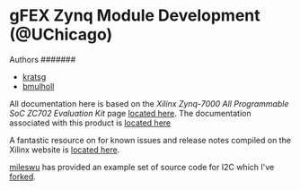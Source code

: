 gFEX Zynq Module Development (@UChicago)
========

Authors
#######

- [kratsg](https://github.com/kratsg/)
- [bmulholl](https://github.com/bmulholl)


All documentation here is based on the *Xilinx Zynq-7000 All Programmable SoC ZC702 Evaluation Kit* page [located here](http://www.xilinx.com/products/boards-and-kits/EK-Z7-ZC702-G.htm). The documentation associated with this product is [located here](http://xgoogle.xilinx.com/search?output=xml\_no\_dtd&ie=UTF-8&oe=UTF-8&client=support&proxystylesheet=support&site=Answers\_Docs&filter=0&resultsView=category&tab=bk&num=1000&sortBy=date&show\_dynamic\_navigation=1&sort=date%3AD%3AR%3Ad1&documentClass=Document&requiredfields=-Archived%3Atrue&getfields=\*&q=+inmeta:Board%2520and%2520Kit%3DZynq%252D7000%2520SoC%2520ZC702%2520Evaluation%2520Kit+inmeta:Design%2520Tools%3DVivado%2520Design%2520Suite%2520%252D%25202014%252E2+inmeta:Document%2520Class%3DDocument+inmeta:Product%2520Type%3DBoards%2520and%2520Kits&dnavs=inmeta:Board%2520and%2520Kit%3DZynq%252D7000%2520SoC%2520ZC702%2520Evaluation%2520Kit+inmeta:Design%2520Tools%3DVivado%2520Design%2520Suite%2520%252D%25202014%252E2+inmeta:Document%2520Class%3DDocument+inmeta:Product%2520Type%3DBoards%2520and%2520Kitshere)

A fantastic resource on for known issues and release notes compiled on the Xilinx website is [located here](http://www.xilinx.com/support/answers/47864.htm).

[mileswu](https://github.com/mileswu/) has provided an example set of source code for I2C which I've [forked](https://github.com/kratsg/simplelogicand).
